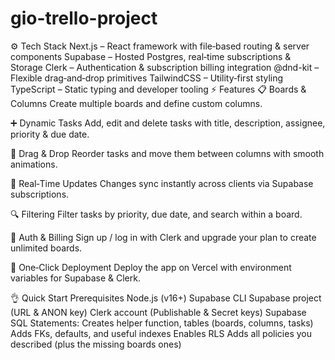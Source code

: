# gio-trello-project

⚙️ Tech Stack
Next.js – React framework with file‑based routing & server components
Supabase – Hosted Postgres, real‑time subscriptions & Storage
Clerk – Authentication & subscription billing integration
@dnd-kit – Flexible drag‑and‑drop primitives
TailwindCSS – Utility‑first styling
TypeScript – Static typing and developer tooling
⚡️ Features
📋 Boards & Columns Create multiple boards and define custom columns.

➕ Dynamic Tasks Add, edit and delete tasks with title, description, assignee, priority & due date.

🔄 Drag & Drop Reorder tasks and move them between columns with smooth animations.

📡 Real‑Time Updates Changes sync instantly across clients via Supabase subscriptions.

🔍 Filtering Filter tasks by priority, due date, and search within a board.

🔐 Auth & Billing Sign up / log in with Clerk and upgrade your plan to create unlimited boards.

🚀 One‑Click Deployment Deploy the app on Vercel with environment variables for Supabase & Clerk.

👌 Quick Start
Prerequisites
Node.js (v16+)
Supabase CLI
Supabase project (URL & ANON key)
Clerk account (Publishable & Secret keys)
Supabase SQL Statements:
Creates helper function, tables (boards, columns, tasks)
Adds FKs, defaults, and useful indexes
Enables RLS
Adds all policies you described (plus the missing boards ones)
